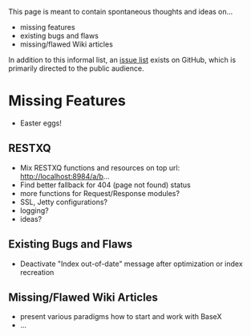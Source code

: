  


 
This page is meant to contain spontaneous thoughts and ideas on… 

  * missing features 
 * existing bugs and flaws 
 * missing/flawed Wiki articles 
 
In addition to this informal list, an [issue list](https://github.com/BaseXdb/basex/issues?state=open) exists on GitHub, which is primarily directed to the public audience. 

 
# Missing Features
 * Easter eggs! 

## RESTXQ
 * Mix RESTXQ functions and resources on top url: [http://localhost:8984/a/b](http://localhost:8984/a/b)... 
 * Find better fallback for 404 (page not found) status 
 * more functions for Request/Response modules? 
 * SSL, Jetty configurations? 
 * logging? 
 * ideas? 

## Existing Bugs and Flaws
 * Deactivate "Index out-of-date" message after optimization or index recreation 

## Missing/Flawed Wiki Articles
 * present various paradigms how to start and work with BaseX 
 * ... 
